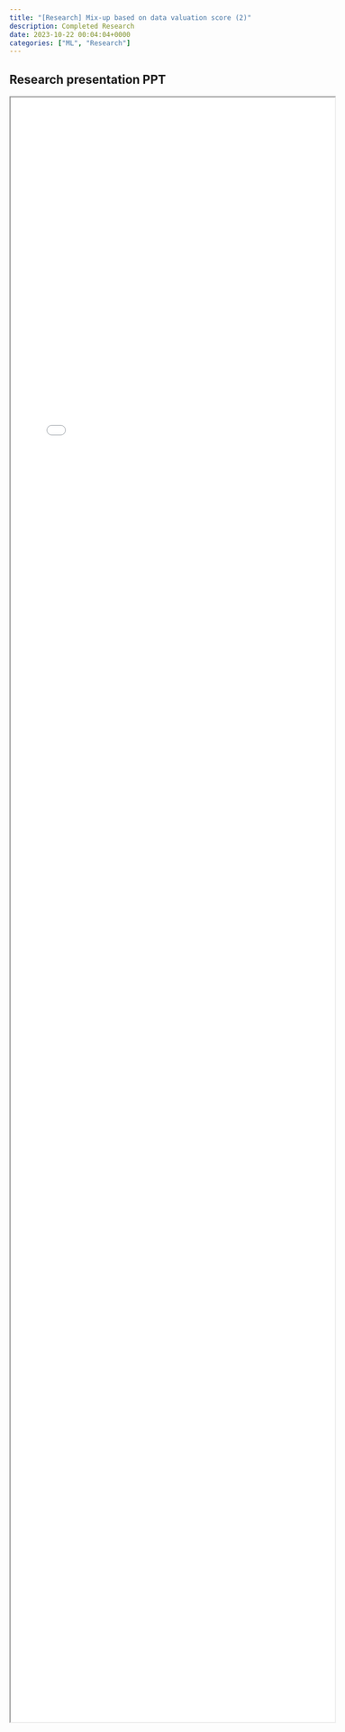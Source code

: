 ```yaml
---
title: "[Research] Mix-up based on data valuation score (2)" 
description: Completed Research
date: 2023-10-22 00:04:04+0000
categories: ["ML", "Research"]
---
```



## Research presentation PPT 

<iframe src= ppt.pdf#toolbar=0&navpanes=0 style="display:block; width:60vw; height: 72vh"></iframe>
